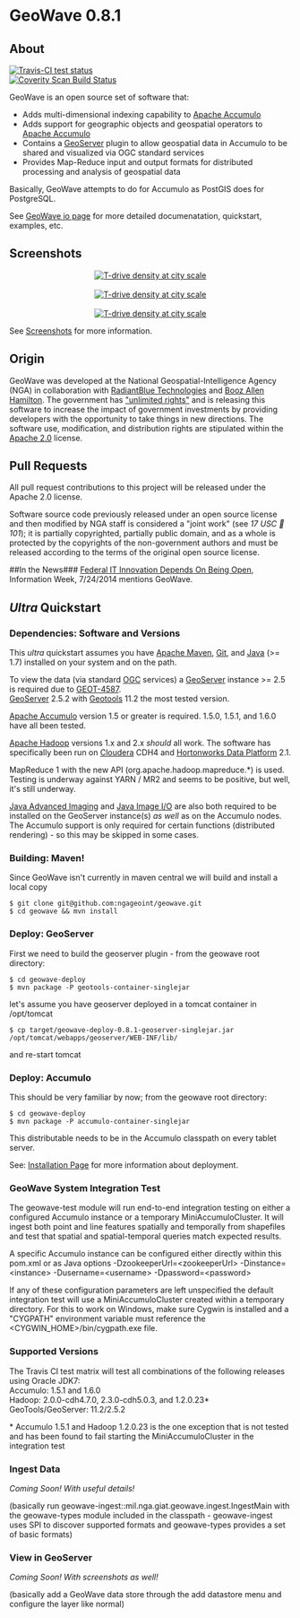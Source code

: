 # GeoWave 0.8.1	
## About  

<a href="https://travis-ci.org/ngageoint/geowave">
	<img alt="Travis-CI test status" 
	     src="https://travis-ci.org/ngageoint/geowave.svg?branch=master"/>
</a>
<br/>
<a href="https://scan.coverity.com/projects/3371">
  <img alt="Coverity Scan Build Status"
       src="https://scan.coverity.com/projects/3371/badge.svg"/>
</a>



GeoWave is an open source set of software that:
	
* Adds multi-dimensional indexing capability to [Apache Accumulo](http://projects.apache.org/projects/accumulo.html) 
* Adds support for geographic objects and geospatial operators to [Apache Accumulo](http://projects.apache.org/projects/accumulo.html) 
* Contains a [GeoServer](http://geoserver.org/) plugin to allow geospatial data in Accumulo to be shared and visualized via OGC standard services
* Provides Map-Reduce input and output formats for distributed processing and analysis of geospatial data

Basically, GeoWave attempts to do for Accumulo as PostGIS does for PostgreSQL.  

See [GeoWave io page](http://ngageoint.github.io/geowave/) for more detailed documenatation, quickstart, examples, etc.

## Screenshots

<p align="center">
	<a href="https://ngageoint.github.io/geowave/assets/images/geolife-density-13.jpg" target="_blank"><img align="center" src="https://ngageoint.github.io/geowave/assets/images/geolife-density-13-thumb.jpg" alt="T-drive density at city scale"></a><br/><br/>
	<a href="https://ngageoint.github.io/geowave/assets/images/geolife-density-17-full.jpg" target="_blank"><img align="center" src="https://ngageoint.github.io/geowave/assets/images/geolife-density-17-thumb.jpg" alt="T-drive density at city scale"></a><br/><br/>
	<a href="https://ngageoint.github.io/geowave/assets/images/osmgpx-full.jpg" target="_blank"><img align="center" src="https://ngageoint.github.io/geowave/assets/images/osmgpx-thumb.jpg" alt="T-drive density at city scale"></a><br/>
	
</p>

See [Screenshots](https://ngageoint.github.io/geowave/screenshots.html) for more information.

## Origin

GeoWave was developed at the National Geospatial-Intelligence Agency (NGA) in collaboration with [RadiantBlue Technologies](http://www.radiantblue.com/) and [Booz Allen Hamilton](http://www.boozallen.com/).  The government has ["unlimited rights"](https://github.com/ngageoint/geowave/blob/master/NOTICE) and is releasing this software to increase the impact of government investments by providing developers with the opportunity to take things in new directions. The software use, modification, and distribution rights are stipulated within the [Apache 2.0](http://www.apache.org/licenses/LICENSE-2.0.html) license.  


## Pull Requests

All pull request contributions to this project will be released under the Apache 2.0 license.  

Software source code previously released under an open source license and then modified by NGA staff is considered a "joint work" (see *17 USC  101*); it is partially copyrighted, partially public domain, and as a whole is protected by the copyrights of the non-government authors and must be released according to the terms of the original open source license.

##In the News###
[Federal IT Innovation Depends On Being Open](http://www.informationweek.com/government/open-government/federal-it-innovation-depends-on-being-open/a/d-id/1297521), Information Week, 7/24/2014 mentions GeoWave.  

## *Ultra* Quickstart

### Dependencies: Software and Versions
This *ultra* quickstart assumes you have [Apache Maven](http://maven.apache.org/), [Git](http://git-scm.com/), and [Java](http://www.oracle.com/technetwork/java/javase/downloads/index.html) (>= 1.7) installed on your system and on the path.  

To view the data (via standard [OGC](http://www.opengeospatial.org/) services) a [GeoServer](http://geoserver.org/) instance >= 2.5 is required due to [GEOT-4587](http://jira.codehaus.org/browse/GEOT-4587).  
[GeoServer](http://geoserver.org/) 2.5.2 with [Geotools](http://www.geotools.org/) 11.2 the most tested version.

[Apache Accumulo](http://projects.apache.org/projects/accumulo.html) version 1.5 or greater is required.  1.5.0, 1.5.1, and 1.6.0 have all been tested. 

[Apache Hadoop](http://hadoop.apache.org/) versions 1.x and 2.x *should* all work.  The software has specifically been run on [Cloudera](http://cloudera.com/content/cloudera/en/home.html) CDH4 and [Hortonworks Data Platform](http://hortonworks.com/hdp/) 2.1.   

MapReduce 1 with the new API (org.apache.hadoop.mapreduce.*) is used.  Testing is underway against YARN / MR2 and seems to be positive, but well, it's still underway.  

[Java Advanced Imaging](http://download.java.net/media/jai/builds/release/1_1_3/) and [Java Image I/O](http://download.java.net/media/jai-imageio/builds/release/1.1/) are also both required to be installed on the GeoServer instance(s) *as well* as on the Accumulo nodes.  The Accumulo support is only required for certain functions (distributed rendering) - so this may be skipped in some cases.

### Building: Maven!

Since GeoWave isn't currently in maven central we will build and install a local copy

	$ git clone git@github.com:ngageoint/geowave.git
	$ cd geowave && mvn install 


### Deploy: GeoServer

First we need to build the geoserver plugin - from the geowave root directory:
    
    $ cd geowave-deploy
    $ mvn package -P geotools-container-singlejar

let's assume you have geoserver deployed in a tomcat container in /opt/tomcat

    $ cp target/geowave-deploy-0.8.1-geoserver-singlejar.jar /opt/tomcat/webapps/geoserver/WEB-INF/lib/

and re-start tomcat

### Deploy: Accumulo

This should be very familiar by now; from the geowave root directory:

    $ cd geowave-deploy
    $ mvn package -P accumulo-container-singlejar

This distributable needs to be in the Accumulo classpath on every tablet server.

See: [Installation Page](https://ngageoint.github.io/geowave//installation.html) for more information about deployment.

### GeoWave System Integration Test

The geowave-test module will run end-to-end integration testing on either a configured Accumulo instance or a temporary MiniAccumuloCluster.  It will ingest both point and line features spatially and temporally from shapefiles and test that spatial and spatial-temporal queries match expected results.

A specific Accumulo instance can be configured either directly within this pom.xml or as Java options -DzookeeperUrl=&lt;zookeeperUrl&gt; -Dinstance=&lt;instance&gt; -Dusername=&lt;username&gt; -Dpassword=&lt;password&gt;

If any of these configuration parameters are left unspecified the default integration test will use a MiniAccumuloCluster created within a temporary directory.  For this to work on Windows, make sure Cygwin is installed and a "CYGPATH" environment variable must reference the &lt;CYGWIN_HOME&gt;/bin/cygpath.exe file.  

### Supported Versions

The Travis CI test matrix will test all combinations of the following releases using Oracle JDK7:  
Accumulo: 1.5.1 and 1.6.0  
Hadoop: 2.0.0-cdh4.7.0, 2.3.0-cdh5.0.3, and 1.2.0.23*  
GeoTools/GeoServer: 11.2/2.5.2  

\* Accumulo 1.5.1 and Hadoop 1.2.0.23 is the one exception that is not tested and has been found to fail starting the MiniAccumuloCluster in the integration test

### Ingest Data

*Coming Soon! With useful details!*

(basically run geowave-ingest::mil.nga.giat.geowave.ingest.IngestMain with the geowave-types module included in the classpath - geowave-ingest uses SPI to discover supported formats and geowave-types provides a set of basic formats) 


### View in GeoServer

*Coming Soon! With screenshots as well!*

(basically add a GeoWave data store through the add datastore menu and configure the layer like normal)
